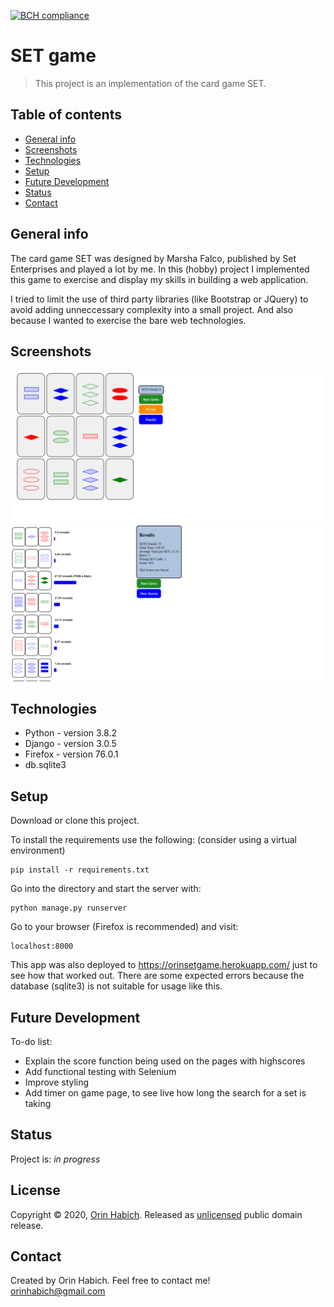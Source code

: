 [![BCH compliance](https://bettercodehub.com/edge/badge/0rin/setgame?branch=master)](https://bettercodehub.com/)

# SET game
> This project is an implementation of the card game SET.

## Table of contents
* [General info](#general-info)
* [Screenshots](#screenshots)
* [Technologies](#technologies)
* [Setup](#setup)
* [Future Development](#Future-Development)
* [Status](#status)
* [Contact](#contact)

## General info
The card game SET was designed by Marsha Falco, published by Set Enterprises and played a lot by me. In this (hobby) project I implemented this game to exercise and display my skills in building a web application.

I tried to limit the use of third party libraries (like Bootstrap or JQuery) 
to avoid adding unneccessary complexity into a small project. And also because I wanted to exercise the bare web technologies.

## Screenshots
![Example screenshot](./staticfiles/images/Screenshot_Game.png)
![Example screenshot](./staticfiles/images/Screenshot_Results.png)

## Technologies
* Python - version 3.8.2
* Django - version 3.0.5
* Firefox - version 76.0.1
* db.sqlite3

## Setup
Download or clone this project. 

To install the requirements use the following: (consider using a virtual environment)
```
pip install -r requirements.txt
```
Go into the directory and start the server with:
```
python manage.py runserver
```
Go to your browser (Firefox is recommended) and visit:
```
localhost:8000
```

This app was also deployed to <https://orinsetgame.herokuapp.com/> just to see how that worked out. There are some expected errors because the database (sqlite3) is not suitable for usage like this.

## Future Development
To-do list:

* Explain the score function being used on the pages with highscores
* Add functional testing with Selenium
* Improve styling
* Add timer on game page, to see live how long the search for a set is taking

## Status
Project is: _in progress_

## License
Copyright © 2020, [Orin Habich](https://github.com/0rin/setgame).
Released as [unlicensed](LICENSE) public domain release.

## Contact
Created by Orin Habich. Feel free to contact me!  
<orinhabich@gmail.com>

